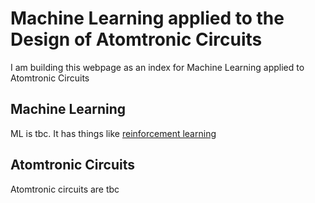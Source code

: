 # Machine Learning applied to the Design of Atomtronic Circuits

I am building this webpage as an index for Machine Learning applied to Atomtronic Circuits

## Machine Learning

ML is tbc. It has things like [reinforcement learning](reinforcement-learning)

## Atomtronic Circuits

Atomtronic circuits are tbc

